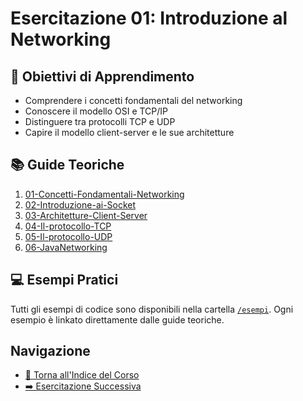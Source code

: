 # Esercitazione 01: Introduzione al Networking

## 🎯 Obiettivi di Apprendimento
- Comprendere i concetti fondamentali del networking
- Conoscere il modello OSI e TCP/IP
- Distinguere tra protocolli TCP e UDP
- Capire il modello client-server e le sue architetture

## 📚 Guide Teoriche
1. [01-Concetti-Fondamentali-Networking](01-Concetti-Fondamentali-Networking.md)
2. [02-Introduzione-ai-Socket](02-Introduzione-ai-Socket.md)
3. [03-Architetture-Client-Server](03-Architetture-Client-Server.md)
4. [04-Il-protocollo-TCP](04-Il-protocollo-TCP.md)
5. [05-Il-protocollo-UDP](05-Il-protocollo-UDP.md)
6. [06-JavaNetworking](06-JavaNetworking.md)

## 💻 Esempi Pratici
Tutti gli esempi di codice sono disponibili nella cartella [`/esempi`](./esempi/). Ogni esempio è linkato direttamente dalle guide teoriche.

## Navigazione 
- [📑 Torna all'Indice del Corso](../README.md)
- [➡️ Esercitazione Successiva](../02-Ambiente-Sviluppo/README.md)